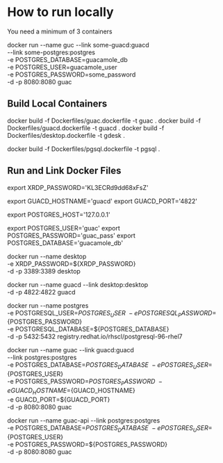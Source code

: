 # How to run locally

You need a minimum of 3 containers

docker run --name guc --link some-guacd:guacd \
    --link some-postgres:postgres      \
    -e POSTGRES_DATABASE=guacamole_db  \
    -e POSTGRES_USER=guacamole_user    \
    -e POSTGRES_PASSWORD=some_password \
    -d -p 8080:8080 guac

## Build Local Containers

docker build -f Dockerfiles/guac.dockerfile -t guac .
docker build -f Dockerfiles/guacd.dockerfile -t guacd .
docker build -f Dockerfiles/desktop.dockerfile -t gdesk .

docker build -f Dockerfiles/pgsql.dockerfile -t pgsql .

## Run and Link Docker Files

export XRDP_PASSWORD='KL3ECRd9dd68xFsZ'

export GUACD_HOSTNAME='guacd'
export GUACD_PORT='4822'

export POSTGRES_HOST='127.0.0.1'

export POSTGRES_USER='guac'
export POSTGRES_PASSWORD='guac_pass'
export POSTGRES_DATABASE='guacamole_db'

docker run --name desktop \
    -e XRDP_PASSWORD=${XRDP_PASSWORD} \
    -d -p 3389:3389 desktop

docker run --name guacd --link desktop:desktop \
    -d -p 4822:4822 guacd

docker run --name postgres \
    -e POSTGRESQL_USER=${POSTGRES_USER} \
    -e POSTGRESQL_PASSWORD=${POSTGRES_PASSWORD} \
    -e POSTGRESQL_DATABASE=${POSTGRES_DATABASE} \
    -d -p 5432:5432 registry.redhat.io/rhscl/postgresql-96-rhel7

docker run --name guac --link guacd:guacd \
    --link postgres:postgres \
    -e POSTGRES_DATABASE=${POSTGRES_DATABASE}  \
    -e POSTGRES_USER=${POSTGRES_USER}    \
    -e POSTGRES_PASSWORD=${POSTGRES_PASSWORD} \
    -e GUACD_HOSTNAME=${GUACD_HOSTNAME} \
    -e GUACD_PORT=${GUACD_PORT} \
    -d -p 8080:8080 guac

docker run --name guac-api --link postgres:postgres \
    -e POSTGRES_DATABASE=${POSTGRES_DATABASE}  \
    -e POSTGRES_USER=${POSTGRES_USER}    \
    -e POSTGRES_PASSWORD=${POSTGRES_PASSWORD} \
    -d -p 8080:8080 guac
